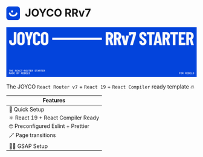 # <img src="./public/JOYCO.png" alt="JOYCO Logo" height="36" width="36" align="top" />&nbsp;&nbsp;JOYCO RRv7

![banner.png](./public/banner.png)

The JOYCO `React Router v7` + `React 19` + `React Compiler` ready template 🔥

| Features               |
| ---------------------- |
| 🚀 Quick Setup         |
| ⚛ React 19 + React Compiler Ready |
| 🤓 Preconfigured Eslint + Prettier |
| 🪄 Page transitions |
| 🦸‍♂️ GSAP Setup |
